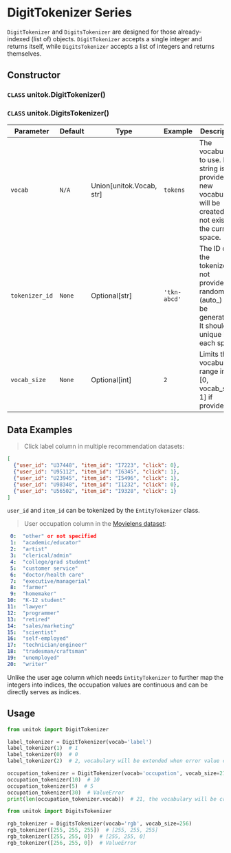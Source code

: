 # DigitTokenizer Series

`DigitTokenizer` and `DigitsTokenizer` are designed for those already-indexed (list of) objects.
`DigitTokenizer` accepts a single integer and returns itself, while `DigitsTokenizer` accepts a list of integers and returns themselves.

## Constructor

### `CLASS` unitok.DigitTokenizer()
### `CLASS` unitok.DigitsTokenizer()

| Parameter      | Default | Type                       | Example      | Description                                                                                                             |
|----------------|---------|----------------------------|--------------|-------------------------------------------------------------------------------------------------------------------------|
| `vocab`        | `N/A`   | Union\[unitok.Vocab, str\] | `tokens`     | The vocabulary to use. If a string is provided, a new vocabulary will be created if not exists in the current space.    |
| `tokenizer_id` | `None`  | Optional\[str\]            | `'tkn-abcd'` | The ID of the tokenizer. If not provided, a random ID (auto_<id>) will be generated. It should be unique in each space. |
| `vocab_size`   | `None`  | Optional\[int\]            | `2`          | Limits the vocabulary range into \[0, vocab_size-1\] if provided.                                                       |

## Data Examples

> Click label column in multiple recommendation datasets:

```json
[
  {"user_id": "U37448", "item_id": "I7223", "click": 0},
  {"user_id": "U95112", "item_id": "I6345", "click": 1},
  {"user_id": "U23945", "item_id": "I5496", "click": 1},
  {"user_id": "U98348", "item_id": "I1232", "click": 0},
  {"user_id": "U56502", "item_id": "I9328", "click": 1}
]
```

`user_id` and `item_id` can be tokenized by the `EntityTokenizer` class.

> User occupation column in the [Movielens dataset](https://grouplens.org/datasets/movielens/):

```yaml
 0:  "other" or not specified
 1:  "academic/educator"
 2:  "artist"
 3:  "clerical/admin"
 4:  "college/grad student"
 5:  "customer service"
 6:  "doctor/health care"
 7:  "executive/managerial"
 8:  "farmer"
 9:  "homemaker"
10:  "K-12 student"
11:  "lawyer"
12:  "programmer"
13:  "retired"
14:  "sales/marketing"
15:  "scientist"
16:  "self-employed"
17:  "technician/engineer"
18:  "tradesman/craftsman"
19:  "unemployed"
20:  "writer"
```

Unlike the user age column which needs `EntityTokenizer` to further map the integers into indices, the occupation values are continuous and can be directly serves as indices.

## Usage

```python
from unitok import DigitTokenizer

label_tokenizer = DigitTokenizer(vocab='label')
label_tokenizer(1)  # 1
label_tokenizer(0)  # 0
label_tokenizer(2)  # 2, vocabulary will be extended when error value comes

occupation_tokenizer = DigitTokenizer(vocab='occupation', vocab_size=21)
occupation_tokenizer(10)  # 10
occupation_tokenizer(5)  # 5
occupation_tokenizer(30)  # ValueError
print(len(occupation_tokenizer.vocab))  # 21, the vocabulary will be created in the constructor. Even values larger than 10 not appear, the vocabulary size is set to vocab_size.
```

```python
from unitok import DigitsTokenizer

rgb_tokenizer = DigitsTokenizer(vocab='rgb', vocab_size=256)
rgb_tokenizer([255, 255, 255])  # [255, 255, 255]
rgb_tokenizer([255, 255, 0])  # [255, 255, 0]
rgb_tokenizer([256, 255, 0])  # ValueError
```
